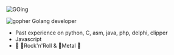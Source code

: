 ![GOing](https://github.com/egonelbre/gophers/blob/master/.thumb/animation/2bit-sprite/demo.gif)

![gopher](https://github.com/egonelbre/gophers/blob/master/icon/emoji/gopher-wink.png) Golang developer

- Past experience on python, C, asm, java, php, delphi, clipper
- Javascript
- 🎵 🎸Rock'n'Roll & 🤘Metal 🎵
<!--
![GOing](https://raw.githubusercontent.com/egonelbre/gophers/master/vector/fairy-tale/witch-learning.svg)
-->



<!--
**gilmarpalega/gilmarpalega** is a ✨ _special_ ✨ repository because its `README.md` (this file) appears on your GitHub profile.

Here are some ideas to get you started:

- 🔭 I’m currently working on ...
- 🌱 I’m currently learning ...
- 👯 I’m looking to collaborate on ...
- 🤔 I’m looking for help with ...
- 💬 Ask me about ...
- 📫 How to reach me: ...
- 😄 Pronouns: ...
- ⚡ Fun fact: ...
-->

